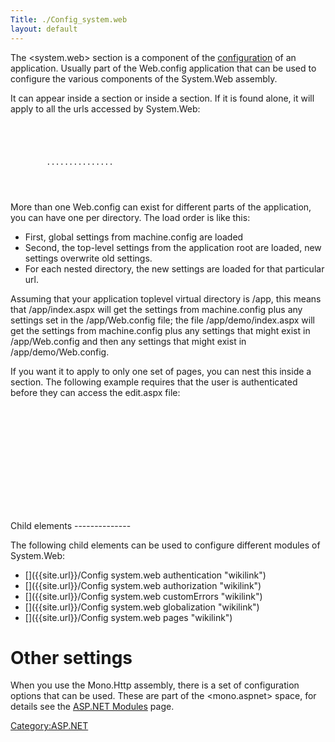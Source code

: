 ```yaml
---
Title: ./Config_system.web
layout: default
---
```


The <system.web> section is a component of the
[configuration]({{site.url}}/Config "wikilink") of an application. Usually part of
the Web.config application that can be used to configure the various
components of the System.Web assembly.

It can appear inside a <configuration> section or inside a <location>
section. If it is found alone, it will apply to all the urls accessed by
System.Web:

<div class="xml">
    <pre><code>
    <?xml version="1.0" encoding="utf-8"?>
    <configuration>
        <system.web>
        ...............
        </system.web>
    </configuration>
    </code></pre>

</div>
More than one Web.config can exist for different parts of the
application, you can have one per directory. The load order is like
this:

-   First, global settings from machine.config are loaded
-   Second, the top-level settings from the application root are loaded,
    new settings overwrite old settings.
-   For each nested directory, the new settings are loaded for that
    particular url.

Assuming that your application toplevel virtual directory is /app, this
means that /app/index.aspx will get the settings from machine.config
plus any settings set in the /app/Web.config file; the file
/app/demo/index.aspx will get the settings from machine.config plus any
settings that might exist in /app/Web.config and then any settings that
might exist in /app/demo/Web.config.

If you want it to apply to only one set of pages, you can nest this
inside a <location> section. The following example requires that the
user is authenticated before they can access the edit.aspx file:

<div class="xml">
    <pre><code>
    <?xml version="1.0" encoding="utf-8"?>
    <configuration>
        <location path="edit.aspx">
            <system.web>
                <authorization>
                    <deny users="?" />
                </authorization>
            </system.web>
        </location>
    </configuration>
    </code></pre>

</div>
Child elements
--------------

The following child elements can be used to configure different modules
of System.Web:

-   [<authentication>]({{site.url}}/Config system.web authentication "wikilink")
-   [<authorization>]({{site.url}}/Config system.web authorization "wikilink")
-   [<customErrors>]({{site.url}}/Config system.web customErrors "wikilink")
-   [<globalization>]({{site.url}}/Config system.web globalization "wikilink")
-   [<pages>]({{site.url}}/Config system.web pages "wikilink")

Other settings
==============

When you use the Mono.Http assembly, there is a set of configuration
options that can be used. These are part of the <mono.aspnet> space, for
details see the [ ASP.NET Modules]({{site.url}}/ASP.NET_Modules "wikilink") page.

<Category:ASP.NET>
